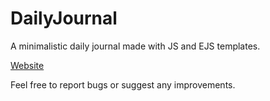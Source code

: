 # DailyJournal

A minimalistic daily journal made with JS and EJS templates.

[Website](https://writejournaldaily.herokuapp.com/)

Feel free to report bugs or suggest any improvements.
